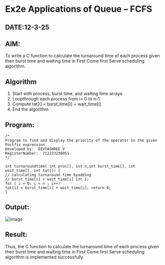 # Ex2e Applications of Queue – FCFS
## DATE:12-3-25
## AIM:
To write a C function to calculate the turnaround time of each process given their burst time and waiting time in First Come first Serve scheduling algorithm.
## Algorithm
1.	Start with process, burst time, and waiting time arrays.
2.	Loopthrough each process from i= 0 to n-1.
3.	Compute tat[i] = burst_time[i] + wait_time[i].
4.	End the algorithm.

  

## Program:
```
/*
Program to find and display the priority of the operator in the given Postfix expression
Developed by:  DIVYASHREE V
RegisterNumber:  212223230051
*/

int turnaroundtime( int proc[], int n,int burst_time[], int wait_time[], int tat[]) {
// calculating turnaround time byadding
// burst_time[i] + wait_time[i] int i;
for ( i = 0; i < n ; i++)
tat[i] = burst_time[i] + wait_time[i]; return 0;
}

```

## Output:

![image](https://github.com/user-attachments/assets/3c200da3-9bf3-4a10-b58c-715be096c3a4)


## Result:
Thus, the C function to calculate the turnaround time of each process given their burst time and waiting time in First Come first Serve scheduling algorithm is implemented successfully.
